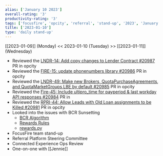 ```yaml
---
alias: ['January 10 2023']
overall-rating: '3'
productivity-rating: '3'
tags: ['focusfire', 'opcity', 'referral', 'stand-up', '2023', 'January', 'Tuesday', 'BCR']
title: ['2023-01-10']
type: 'daily stand-up'
---
```

[[2023-01-09]] (Monday) << 2023-01-10 (Tuesday) >> [[2023-01-11]] (Wednesday)

- Reviewed the [LNDR-14: Add copy changes to Lender Contract #20987](https://github.com/Opcity/opcity/pull/20987) PR in opcity
- Reviewed the [FIRE-15: update phonenumbers library #20986](https://github.com/Opcity/opcity/pull/20986) PR in opcity
- Reviewed the [LNDR-49: Make new Brokers, QuotaPurchaseAgreements, and QuotaMarketGroups LBE by default #20985](https://github.com/Opcity/opcity/pull/20985) PR in opcity
- Reviewed the [Fire-45: Include ultipro_time for payperiod & last workday API responses #20984](https://github.com/Opcity/opcity/pull/20984) PR in 
- Reviewed the [RPRI-44: Allow Leads with Old Loan assignments to be Killed #20981](https://github.com/Opcity/opcity/pull/20981) PR in opcity
- Looked into the issues with BCR Sunsetting
	- [BCR Algorithm](https://www.notion.so/BCR-Algorithm-fed7870870ff4686a939fb0599265566)
	- [Rewards Rules](https://www.notion.so/Rewards-Rules-1-0475a710dd7545749e8d1480c1b91c50#92f0dc2c783e4ae585c90ce3121cb03b)
	- [rewards.py](https://github.com/Opcity/opcity/blob/7d2d5831b7fbb597b2d1258f895a126f569e133f/server/opcity/rewards/lib.py#L613)
- FocusFire team stand-up
- Referral Platform Steering Committee
- Connected Experience Ops Review
- One-on-one with [[Jennie]]